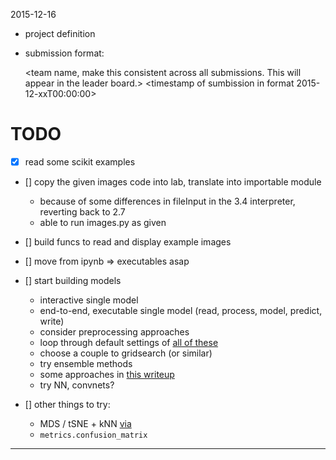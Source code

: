 
2015-12-16 

- project definition
- submission format: 

    <team name, make this consistent across all submissions. This will appear in the leader board.>
    <timestamp of sumbission in format 2015-12-xxT00:00:00>
    <submission name-anything you want. This will appear in the leader board.>


# TODO 

- [x] read some scikit examples 

- [] copy the given images code into lab, translate into importable module
    - because of some differences in fileInput in the 3.4 interpreter, reverting back to 2.7 
    - able to run images.py as given

- [] build funcs to read and display example images

- [] move from ipynb => executables asap 

- [] start building models 
    - interactive single model
    - end-to-end, executable single model (read, process, model, predict, write)
    - consider preprocessing approaches
    - loop through default settings of [all of these](http://scikit-learn.org/stable/auto_examples/classification/plot_classifier_comparison.html)
    - choose a couple to gridsearch (or similar)
    - try ensemble methods
    - some approaches in [this writeup](http://colah.github.io/posts/2014-10-Visualizing-MNIST/)
    - try NN, convnets?

- [] other things to try:
    - MDS / tSNE + kNN [via](http://scikit-learn.org/stable/auto_examples/manifold/plot_lle_digits.html#example-manifold-plot-lle-digits-py)
    - ``metrics.confusion_matrix``

------------











